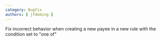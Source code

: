 ```yaml
---
category: Bugfix
authors: [ jfdoming ]
---
```


Fix incorrect behavior when creating a new payee in a new rule with the condition set to "one of"
